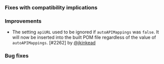 [@jkinkead]: https://github.com/jkinkead
[2262]: https://github.com/sbt/sbt/pull/2262

### Fixes with compatibility implications

### Improvements

- The setting `apiURL` used to be ignored if `autoAPIMappings` was `false`. It will now be inserted into the built POM file regardless of the value of `autoAPIMappings`.  [#2262] by [@jkinkead]

### Bug fixes
